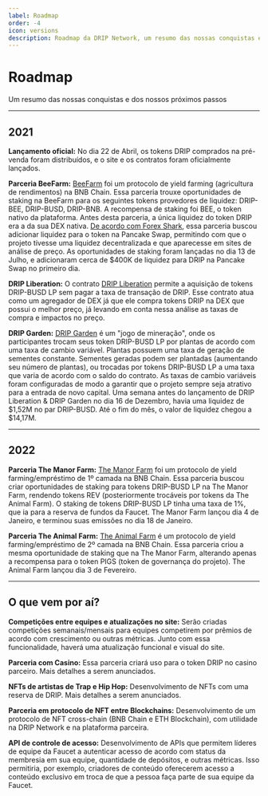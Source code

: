 ```yaml
---
label: Roadmap
order: -4
icon: versions
description: Roadmap da DRIP Network, um resumo das nossas conquistas e dos nosso próximos passos. Saiba mais sobre Parceria BeeFarm, DRIP Liberation, DRIP Garden, Parceria The Manor Farm, Parceria The Animal Farm.
---
```


# Roadmap
Um resumo das nossas conquistas e dos nossos próximos passos

---

## 2021
**Lançamento oficial:**
No dia 22 de Abril, os tokens DRIP comprados na pré-venda foram distribuídos, e o site e os contratos foram oficialmente lançados.

**Parceria BeeFarm:**
[ BeeFarm](https://app.beefarm.finance) foi um protocolo de yield farming (agricultura de rendimentos) na BNB Chain. Essa parceria trouxe oportunidades de staking na BeeFarm para os seguintes tokens provedores de liquidez: DRIP-BEE, DRIP-BUSD, DRIP-BNB. A recompensa de staking foi BEE, o token nativo da plataforma.
Antes desta parceria, a única liquidez do token DRIP era a da sua DEX nativa. [De acordo com Forex Shark](https://web.archive.org/web/20210629160630/https://forexshark.medium.com/history-in-the-making-2fbb4b3c44d1), essa parceria buscou adicionar liquidez para o token na Pancake Swap, permitindo com que o projeto tivesse uma liquidez decentralizada e que aparecesse em sites de análise de preço.
As oportunidades de staking foram lançadas no dia 13 de Julho, e adicionaram cerca de $400K de liquidez para DRIP na Pancake Swap no primeiro dia.

**DRIP Liberation:**
O contrato [DRIP Liberation](https://theanimal.farm/dripliberation) permite a aquisição de tokens DRIP-BUSD LP sem pagar a taxa de transação de DRIP. Esse contrato atua como um agregador de DEX já que ele compra tokens DRIP na DEX que possui o melhor preço, já levando em conta nessa análise as taxas de compra e impactos no preço.

**DRIP Garden:**
[ DRIP Garden](https://theanimal.farm/garden) é um "jogo de mineração", onde os participantes trocam seus token DRIP-BUSD LP por plantas de acordo com uma taxa de cambio variável. Plantas possuem uma taxa de geração de sementes constante. Sementes geradas podem ser plantadas (aumentando seu número de plantas), ou trocadas por tokens DRIP-BUSD LP a uma taxa que varia de acordo com o saldo do contrato. As taxas de cambio variáveis foram configuradas de modo a garantir que o projeto sempre seja atrativo para a entrada de novo capital.
Uma semana antes do lançamento de DRIP Liberation & DRIP Garden no dia 16 de Dezembro, havia uma liquidez de $1,52M no par DRIP-BUSD. Até o fim do mês, o valor de liquidez chegou a $14,17M.

---
## 2022

**Parceria The Manor Farm:**
[ The Manor Farm](https://themanor.farm) foi um protocolo de yield farming/empréstimo de 1º camada na BNB Chain. Essa parceria buscou criar oportunidades de staking para tokens DRIP-BUSD LP na The Manor Farm, rendendo tokens REV (posteriormente trocáveis por tokens da The Animal Farm). O staking de tokens DRIP-BUSD LP tinha uma taxa de 1%, que ia para a reserva de fundos da Faucet. The Manor Farm lançou dia 4 de Janeiro, e terminou suas emissões no dia 18 de Janeiro.

**Parceria The Animal Farm:**
[ The Animal Farm](https://theanimal.farm) é um protocolo de yield farming/empréstimo de 2º camada na BNB Chain. Essa parceria criou a mesma oportunidade de staking que na The Manor Farm, alterando apenas a recompensa para o token PIGS (token de governança do projeto). The Animal Farm lançou dia 3 de Fevereiro.


---
## O que vem por aí?
**Competições entre equipes e atualizações no site:**
Serão criadas competições semanais/mensais para equipes competirem por prêmios de acordo com crescimento ou outras métricas. Junto com essa funcionalidade, haverá uma atualização funcional e visual do site.

**Parceria com Casino:**
Essa parceria criará uso para o token DRIP no casino parceiro. Mais detalhes a serem anunciados.

**NFTs de artistas de Trap e Hip Hop:**
Desenvolvimento de NFTs com uma reserva de DRIP. Mais detalhes a serem anunciados.

**Parceria em protocolo de NFT entre Blockchains:**
Desenvolvimento de um protocolo de NFT cross-chain (BNB Chain e ETH Blockchain), com utilidade na DRIP Network e na plataforma parceira.

**API de controle de acesso:**
Desenvolvimento de APIs que permitem líderes de equipe da Faucet a autenticar acesso de acordo com status da membresia em sua equipe, quantidade de depósitos, e outras métricas. Isso permitiria, por exemplo, criadores de conteúdo oferecerem acesso a conteúdo exclusivo em troca de que a pessoa faça parte de sua equipe da Faucet.  
